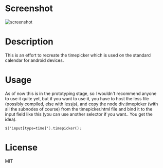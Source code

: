Screenshot
==========

![screenshot](https://raw.github.com/AndreasHjortland/JSTimepicker/master/screen.png)

Description
============
This is an effort to recreate the timepicker which is used on the standard calendar for android devices.

Usage
=====
As of now this is in the prototyping stage, so I wouldn't recommend anyone to use it quite yet, but if you want to use it, you have to host the less file (possibly compiled, else with lessjs), and copy the node div.timepicker (with all the subnodes of course) from the timepicker.html file and bind it to the input field like this (you can use another selector if you want.. You get the idea).

    $('input[type=time]').timepicker();

<!---
Configuration
=============
TODO: This isn't done yet.
-->

License
=======
MIT

